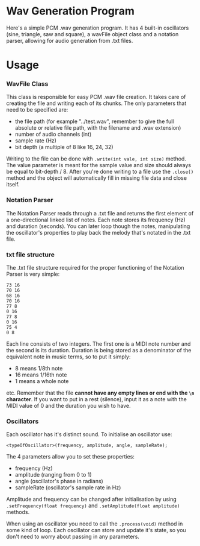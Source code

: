 # Wav Generation Program
Here's a simple PCM .wav generation program. It has 4 built-in oscillators (sine, triangle, saw and square), a wavFile object class and a notation parser, allowing for audio generation from .txt files.

# Usage
### WavFile Class
This class is responsible for easy PCM .wav file creation. It takes care of creating the file and writing each of its chunks. The only parameters that need to be specified are:
* the file path (for example "../test.wav", remember to give the full absolute or relative file path, with the filename and .wav extension)
* number of audio channels (int)
* sample rate (Hz)
* bit depth (a multiple of 8 like 16, 24, 32)

Writing to the file can be done with `.write(int vale, int size)` method. The value parameter is meant for the sample value and size should always be equal to bit-depth / 8. After you're done writing to a file use the `.close()` method and the object will automatically fill in missing file data and close itself.

### Notation Parser
The Notation Parser reads through a .txt file and returns the first element of a one-directional linked list of notes. Each note stores its frequency (Hz) and duration (seconds). You can later loop though the notes, manipulating the oscillator's properties to play back the melody that's notated in the .txt file.

### txt file structure
The .txt file structure required for the proper functioning of the Notation Parser is very simple:
```
73 16
70 16
68 16
70 16
77 8
0 16
77 8
0 16
75 4
0 8
```
Each line consists of two integers. The first one is a MIDI note number and the second is its duration. Duration is being stored as a denominator of the equivalent note in music terms, so to put it simply:
* 8 means 1/8th note
* 16 means 1/16th note
* 1 means a whole note

etc. Remember that the file **cannot have any empty lines or end with the `\n` character**. If you want to put in a rest (silence), input it as a note with the MIDI value of 0 and the duration you wish to have.

### Oscillators
Each oscillator has it's distinct sound. To initialise an oscillator use:
```
<typeOfOscillator>(frequency, amplitude, angle, sampleRate);
```
The 4 parameters allow you to set these properties:
* frequency (Hz)
* amplitude (ranging from 0 to 1)
* angle (oscillator's phase in radians)
* sampleRate (oscillator's sample rate in Hz)

Amplitude and frequency can be changed after initialisation by using `.setFrequency(float frequency)` and `.setAmplitude(float amplitude)` methods.

When using an oscillator you need to call the `.process(void)` method in some kind of loop. Each oscillator can store and update it's state, so you don't need to worry about passing in any parameters.
